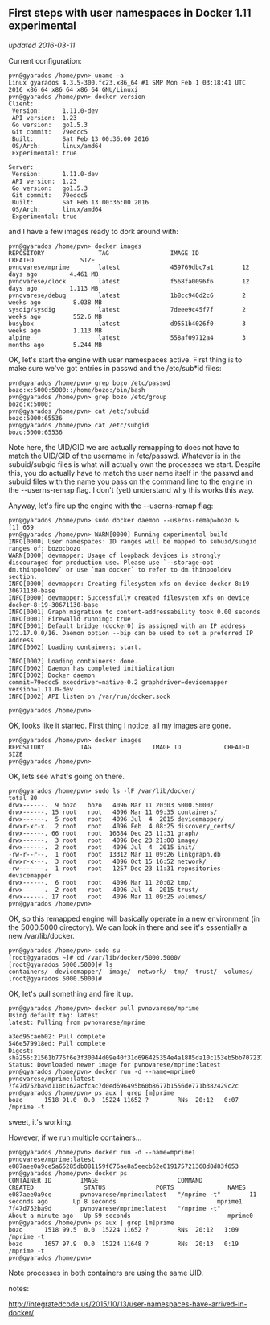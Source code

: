 ## First steps with user namespaces in Docker 1.11 experimental

*updated 2016-03-11*

Current configuration:

```
pvn@gyarados /home/pvn> uname -a
Linux gyarados 4.3.5-300.fc23.x86_64 #1 SMP Mon Feb 1 03:18:41 UTC 2016 x86_64 x86_64 x86_64 GNU/Linuxi
pvn@gyarados /home/pvn> docker version
Client:
 Version:      1.11.0-dev
 API version:  1.23
 Go version:   go1.5.3
 Git commit:   79edcc5
 Built:        Sat Feb 13 00:36:00 2016
 OS/Arch:      linux/amd64
 Experimental: true

Server:
 Version:      1.11.0-dev
 API version:  1.23
 Go version:   go1.5.3
 Git commit:   79edcc5
 Built:        Sat Feb 13 00:36:00 2016
 OS/Arch:      linux/amd64
 Experimental: true
```

and I have a few images ready to dork around with:

```
pvn@gyarados /home/pvn> docker images
REPOSITORY               TAG                 IMAGE ID            CREATED             SIZE
pvnovarese/mprime        latest              459769dbc7a1        12 days ago         4.461 MB
pvnovarese/clock         latest              f568fa0096f6        12 days ago         1.113 MB
pvnovarese/debug         latest              1b8cc940d2c6        2 weeks ago         8.038 MB
sysdig/sysdig            latest              7deee9c45f7f        2 weeks ago         552.6 MB
busybox                  latest              d9551b4026f0        3 weeks ago         1.113 MB
alpine                   latest              558af09712a4        3 months ago        5.244 MB
```

OK, let's start the engine with user namespaces active.  First thing is to make sure we've got entries in passwd and the /etc/sub*id files:

```
pvn@gyarados /home/pvn> grep bozo /etc/passwd
bozo:x:5000:5000::/home/bozo:/bin/bash
pvn@gyarados /home/pvn> grep bozo /etc/group
bozo:x:5000:
pvn@gyarados /home/pvn> cat /etc/subuid
bozo:5000:65536
pvn@gyarados /home/pvn> cat /etc/subgid
bozo:5000:65536
```

Note here, the UID/GID we are actually remapping to does not have to match the UID/GID of the username in /etc/passwd.  Whatever is in the subuid/subgid files is what will actually own the processes we start.  Despite this, you do actually have to match the user name itself in the passwd and subuid files with the name you pass on the command line to the engine in the --userns-remap flag.  I don't (yet) understand why this works this way.

Anyway, let's fire up the engine with the --userns-remap flag:

```
pvn@gyarados /home/pvn> sudo docker daemon --userns-remap=bozo &
[1] 659
pvn@gyarados /home/pvn> WARN[0000] Running experimental build
INFO[0000] User namespaces: ID ranges will be mapped to subuid/subgid ranges of: bozo:bozo
WARN[0000] devmapper: Usage of loopback devices is strongly discouraged for production use. Please use `--storage-opt dm.thinpooldev` or use `man docker` to refer to dm.thinpooldev section.
INFO[0000] devmapper: Creating filesystem xfs on device docker-8:19-30671130-base
INFO[0000] devmapper: Successfully created filesystem xfs on device docker-8:19-30671130-base
INFO[0001] Graph migration to content-addressability took 0.00 seconds
INFO[0001] Firewalld running: true
INFO[0001] Default bridge (docker0) is assigned with an IP address 172.17.0.0/16. Daemon option --bip can be used to set a preferred IP address
INFO[0002] Loading containers: start.

INFO[0002] Loading containers: done.
INFO[0002] Daemon has completed initialization
INFO[0002] Docker daemon                                 commit=79edcc5 execdriver=native-0.2 graphdriver=devicemapper version=1.11.0-dev
INFO[0002] API listen on /var/run/docker.sock

pvn@gyarados /home/pvn>
```

OK, looks like it started.  First thing I notice, all my images are gone.

```
pvn@gyarados /home/pvn> docker images
REPOSITORY          TAG                 IMAGE ID            CREATED             SIZE
pvn@gyarados /home/pvn>
```

OK, lets see what's going on there.

```
pvn@gyarados /home/pvn> sudo ls -lF /var/lib/docker/
total 80
drwx------.  9 bozo   bozo   4096 Mar 11 20:03 5000.5000/
drwx------. 15 root   root   4096 Mar 11 09:35 containers/
drwx------.  5 root   root   4096 Jul  4  2015 devicemapper/
drwxr-xr-x.  2 root   root   4096 Feb  4 08:25 discovery_certs/
drwx------. 66 root   root  16384 Dec 23 11:31 graph/
drwx------.  3 root   root   4096 Dec 23 21:00 image/
drwx------.  2 root   root   4096 Jul  4  2015 init/
-rw-r--r--.  1 root   root  13312 Mar 11 09:26 linkgraph.db
drwxr-x---.  3 root   root   4096 Oct 15 16:52 network/
-rw-------.  1 root   root   1257 Dec 23 11:31 repositories-devicemapper
drwx------.  6 root   root   4096 Mar 11 20:02 tmp/
drwx------.  2 root   root   4096 Jul  4  2015 trust/
drwx------. 17 root   root   4096 Mar 11 09:25 volumes/
pvn@gyarados /home/pvn>
```

OK, so this remapped engine will basically operate in a new environment (in the 5000.5000 directory). We can look in there and see it's essentially a new /var/lib/docker.

```
pvn@gyarados /home/pvn> sudo su -
[root@gyarados ~]# cd /var/lib/docker/5000.5000/
[root@gyarados 5000.5000]# ls
containers/  devicemapper/  image/  network/  tmp/  trust/  volumes/
[root@gyarados 5000.5000]#
```

OK, let's pull something and fire it up.

```
pvn@gyarados /home/pvn> docker pull pvnovarese/mprime
Using default tag: latest
latest: Pulling from pvnovarese/mprime

a3ed95caeb02: Pull complete
546e579918ed: Pull complete
Digest: sha256:21561b776f6e3f30044d09e40f31d696425354e4a1885da10c153eb5bb707237
Status: Downloaded newer image for pvnovarese/mprime:latest
pvn@gyarados /home/pvn> docker run -d --name=mprime0 pvnovarese/mprime:latest
7f47d752ba9d110c162acfcac7d0ed696495b60b8677b1556de771b382429c2c
pvn@gyarados /home/pvn> ps aux | grep [m]prime
bozo      1518 91.0  0.0  15224 11652 ?        RNs  20:12   0:07 /mprime -t
```

sweet, it's working.

However, if we run multiple containers...

```
pvn@gyarados /home/pvn> docker run -d --name=mprime1 pvnovarese/mprime:latest
e087aee0a9ce5a65285db081159f676ae8a5eecb62e019175721368d8d83f653
pvn@gyarados /home/pvn> docker ps
CONTAINER ID        IMAGE                      COMMAND             CREATED              STATUS              PORTS               NAMES
e087aee0a9ce        pvnovarese/mprime:latest   "/mprime -t"        11 seconds ago       Up 8 seconds                            mprime1
7f47d752ba9d        pvnovarese/mprime:latest   "/mprime -t"        About a minute ago   Up 59 seconds                           mprime0
pvn@gyarados /home/pvn> ps aux | grep [m]prime
bozo      1518 99.5  0.0  15224 11652 ?        RNs  20:12   1:09 /mprime -t
bozo      1657 97.9  0.0  15224 11648 ?        RNs  20:13   0:19 /mprime -t
pvn@gyarados /home/pvn>
```

Note processes in both containers are using the same UID.



notes:

http://integratedcode.us/2015/10/13/user-namespaces-have-arrived-in-docker/

